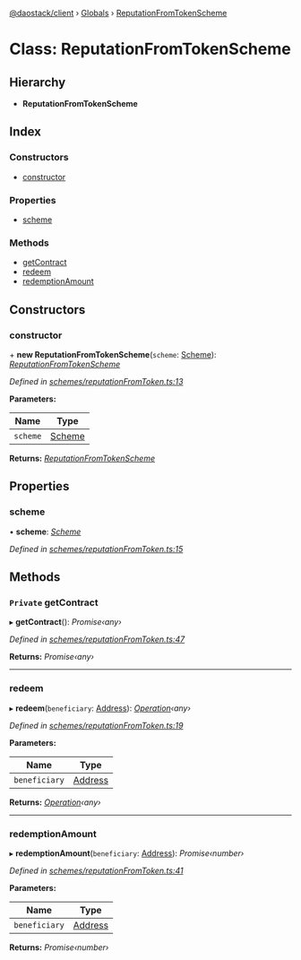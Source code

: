 [@daostack/client](../README.md) › [Globals](../globals.md) › [ReputationFromTokenScheme](reputationfromtokenscheme.md)

# Class: ReputationFromTokenScheme

## Hierarchy

* **ReputationFromTokenScheme**

## Index

### Constructors

* [constructor](reputationfromtokenscheme.md#constructor)

### Properties

* [scheme](reputationfromtokenscheme.md#scheme)

### Methods

* [getContract](reputationfromtokenscheme.md#private-getcontract)
* [redeem](reputationfromtokenscheme.md#redeem)
* [redemptionAmount](reputationfromtokenscheme.md#redemptionamount)

## Constructors

###  constructor

\+ **new ReputationFromTokenScheme**(`scheme`: [Scheme](scheme.md)): *[ReputationFromTokenScheme](reputationfromtokenscheme.md)*

*Defined in [schemes/reputationFromToken.ts:13](https://github.com/daostack/client/blob/c62f433/src/schemes/reputationFromToken.ts#L13)*

**Parameters:**

Name | Type |
------ | ------ |
`scheme` | [Scheme](scheme.md) |

**Returns:** *[ReputationFromTokenScheme](reputationfromtokenscheme.md)*

## Properties

###  scheme

• **scheme**: *[Scheme](scheme.md)*

*Defined in [schemes/reputationFromToken.ts:15](https://github.com/daostack/client/blob/c62f433/src/schemes/reputationFromToken.ts#L15)*

## Methods

### `Private` getContract

▸ **getContract**(): *Promise‹any›*

*Defined in [schemes/reputationFromToken.ts:47](https://github.com/daostack/client/blob/c62f433/src/schemes/reputationFromToken.ts#L47)*

**Returns:** *Promise‹any›*

___

###  redeem

▸ **redeem**(`beneficiary`: [Address](../globals.md#address)): *[Operation](../globals.md#operation)‹any›*

*Defined in [schemes/reputationFromToken.ts:19](https://github.com/daostack/client/blob/c62f433/src/schemes/reputationFromToken.ts#L19)*

**Parameters:**

Name | Type |
------ | ------ |
`beneficiary` | [Address](../globals.md#address) |

**Returns:** *[Operation](../globals.md#operation)‹any›*

___

###  redemptionAmount

▸ **redemptionAmount**(`beneficiary`: [Address](../globals.md#address)): *Promise‹number›*

*Defined in [schemes/reputationFromToken.ts:41](https://github.com/daostack/client/blob/c62f433/src/schemes/reputationFromToken.ts#L41)*

**Parameters:**

Name | Type |
------ | ------ |
`beneficiary` | [Address](../globals.md#address) |

**Returns:** *Promise‹number›*
